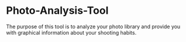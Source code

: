 # Photo-Analysis-Tool
The purpose of this tool is to analyze your photo library and provide you with graphical information about your shooting habits.
